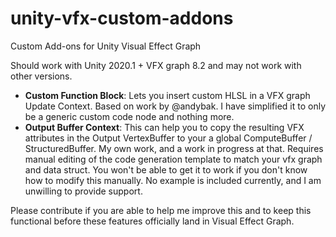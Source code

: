 # unity-vfx-custom-addons
Custom Add-ons for Unity Visual Effect Graph

Should work with Unity 2020.1 + VFX graph 8.2 and may not work with other versions.

* **Custom Function Block**: Lets you insert custom HLSL in a VFX graph Update Context. Based on work by @andybak. I have simplified it to only be a generic custom code node and nothing more.
* **Output Buffer Context**: This can help you to copy the resulting VFX attributes in the Output VertexBuffer to your a global ComputeBuffer / StructuredBuffer. My own work, and a work in progress at that. Requires manual editing of the code generation template to match your vfx graph and data struct. You won't be able to get it to work if you don't know how to modify this manually. No example is included currently, and I am unwilling to provide support.

Please contribute if you are able to help me improve this and to keep this functional before these features officially land in Visual Effect Graph.
